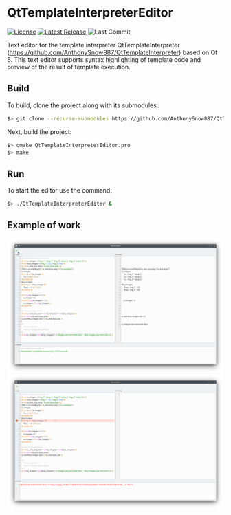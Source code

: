 # QtTemplateInterpreterEditor

[![License](https://img.shields.io/github/license/AnthonySnow887/QtTemplateInterpreterEditor)](https://github.com/AnthonySnow887/QtTemplateInterpreterEditor/blob/master/LICENSE)
[![Latest Release](https://img.shields.io/github/v/release/AnthonySnow887/QtTemplateInterpreterEditor?label=release)](https://github.com/AnthonySnow887/QtTemplateInterpreterEditor/releases)
![Last Commit](https://img.shields.io/github/last-commit/AnthonySnow887/QtTemplateInterpreterEditor/develop)

Text editor for the template interpreter QtTemplateInterpreter (https://github.com/AnthonySnow887/QtTemplateInterpreter) based on Qt 5.
This text editor supports syntax highlighting of template code and preview of the result of template execution.

## Build

To build, clone the project along with its submodules:

```bash
$> git clone --recurse-submodules https://github.com/AnthonySnow887/QtTemplateInterpreterEditor
```

Next, build the project:

```bash
$> qmake QtTemplateInterpreterEditor.pro
$> make
```

## Run

To start the editor use the command:

```bash
$> ./QtTemplateInterpreterEditor &
```

## Example of work

![Run](https://github.com/AnthonySnow887/QtTemplateInterpreterEditor/blob/master/Run.png?raw=true)
![Error](https://github.com/AnthonySnow887/QtTemplateInterpreterEditor/blob/master/Err.png?raw=true)
